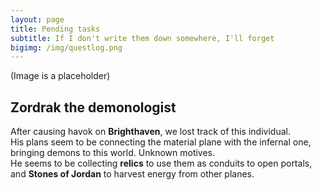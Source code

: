 ```yaml
---
layout: page
title: Pending tasks
subtitle: If I don't write them down somewhere, I'll forget
bigimg: /img/questlog.png
---
```

(Image is a placeholder)

## Zordrak the demonologist

After causing havok on **Brighthaven**, we lost track of this individual.  
His plans seem to be connecting the material plane with the infernal one, bringing demons to this world. Unknown motives.  
He seems to be collecting **relics** to use them as conduits to open portals, and **Stones of Jordan** to harvest energy from other planes.